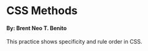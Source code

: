 # CSS Methods #

#### By: Brent Neo T. Benito ####

This practice shows specificity and rule order in CSS.